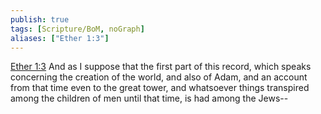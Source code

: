 ```yaml
---
publish: true
tags: [Scripture/BoM, noGraph]
aliases: ["Ether 1:3"]
---
```

[Ether 1:3](https://churchofjesuschrist.org/study/scriptures/bofm/ether/1?lang=eng&id=p3#p3) And as I suppose that the first part of this record, which speaks concerning the creation of the world, and also of Adam, and an account from that time even to the great tower, and whatsoever things transpired among the children of men until that time, is had among the Jews--

